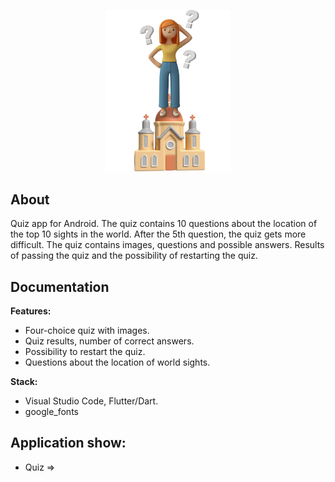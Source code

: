 <p align="center">
      <img src="assets/images/quiz-logo.png" width="200">
</p>

## About

Quiz app for Android. The quiz contains 10 questions about the location of the top 10 sights in the world. After the 5th question, the quiz gets more difficult. The quiz contains images, questions and possible answers. Results of passing the quiz and the possibility of restarting the quiz.

## Documentation

**Features:**
- Four-choice quiz with images.
- Quiz results, number of correct answers.
- Possibility to restart the quiz.
- Questions about the location of world sights.

**Stack:**
- Visual Studio Code, Flutter/Dart. 
- google_fonts

## Application show:

- Quiz =>

